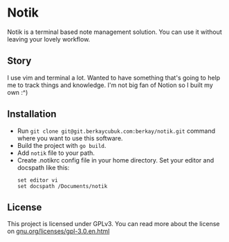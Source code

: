 # Notik

Notik is a terminal based note management solution. You can use it without leaving your lovely workflow.

## Story

I use vim and terminal a lot. Wanted to have something that's going to help me to track things and knowledge.
I'm not big fan of Notion so I built my own :^)

## Installation

- Run `git clone git@git.berkaycubuk.com:berkay/notik.git` command where you want to use this software.
- Build the project with `go build`.
- Add `notik` file to your path.
- Create .notikrc config file in your home directory. Set your editor and docspath like this:
    ```
    set editor vi
    set docspath /Documents/notik
    ```

## License

This project is licensed under GPLv3. You can read more about the license on [gnu.org/licenses/gpl-3.0.en.html](https://www.gnu.org/licenses/gpl-3.0.en.html)

